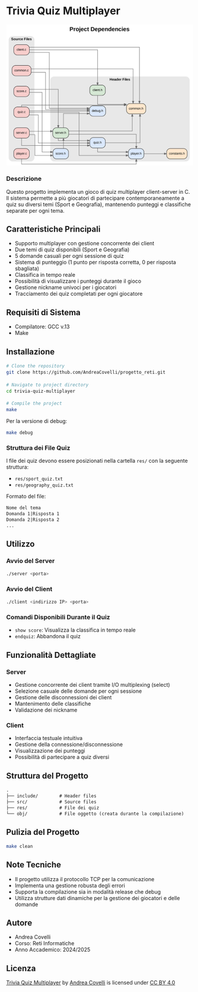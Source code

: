 # Trivia Quiz Multiplayer

![Immmagine](project_dependencies.png)

### Descrizione
Questo progetto implementa un gioco di quiz multiplayer client-server in C. Il sistema permette a più giocatori di partecipare contemporaneamente a quiz su diversi temi (Sport e Geografia), mantenendo punteggi e classifiche separate per ogni tema.

## Caratteristiche Principali

- Supporto multiplayer con gestione concorrente dei client
- Due temi di quiz disponibili (Sport e Geografia)
- 5 domande casuali per ogni sessione di quiz
- Sistema di punteggio (1 punto per risposta corretta, 0 per risposta sbagliata)
- Classifica in tempo reale
- Possibilità di visualizzare i punteggi durante il gioco
- Gestione nickname univoci per i giocatori
- Tracciamento dei quiz completati per ogni giocatore

## Requisiti di Sistema

- Compilatore: GCC v.13
- Make

## Installazione
```bash
# Clone the repository
git clone https://github.com/AndreaCovelli/progetto_reti.git

# Navigate to project directory
cd trivia-quiz-multiplayer

# Compile the project
make
```

Per la versione di debug:
```bash
make debug
```

### Struttura dei File Quiz
I file dei quiz devono essere posizionati nella cartella `res/` con la seguente struttura:
- `res/sport_quiz.txt`
- `res/geography_quiz.txt`

Formato del file:
```
Nome del tema
Domanda 1|Risposta 1
Domanda 2|Risposta 2
...
```

## Utilizzo
### Avvio del Server
```bash
./server <porta>
```

### Avvio del Client
```bash
./client <indirizzo IP> <porta>
```
### Comandi Disponibili Durante il Quiz
- `show score`: Visualizza la classifica in tempo reale
- `endquiz`: Abbandona il quiz

## Funzionalità Dettagliate
### Server
- Gestione concorrente dei client tramite I/O multiplexing (select)
- Selezione casuale delle domande per ogni sessione
- Gestione delle disconnessioni dei client
- Mantenimento delle classifiche
- Validazione dei nickname

### Client

- Interfaccia testuale intuitiva
- Gestione della connessione/disconnessione
- Visualizzazione dei punteggi
- Possibilità di partecipare a quiz diversi

## Struttura del Progetto
```
.
├── include/        # Header files
├── src/            # Source files
├── res/            # File dei quiz
└── obj/            # File oggetto (creata durante la compilazione)
```

## Pulizia del Progetto
```bash
make clean
```

## Note Tecniche

- Il progetto utilizza il protocollo TCP per la comunicazione
- Implementa una gestione robusta degli errori
- Supporta la compilazione sia in modalità release che debug
- Utilizza strutture dati dinamiche per la gestione dei giocatori e delle domande

## Autore
- Andrea Covelli
- Corso: Reti Informatiche
- Anno Accademico: 2024/2025

## Licenza
<p xmlns:cc="http://creativecommons.org/ns#" xmlns:dct="http://purl.org/dc/terms/"><a property="dct:title" rel="cc:attributionURL" href="https://github.com/AndreaCovelli/progetto_reti">Trivia Quiz Multiplayer</a> by <a rel="cc:attributionURL dct:creator" property="cc:attributionName" href="https://github.com/AndreaCovelli">Andrea Covelli</a> is licensed under <a href="https://creativecommons.org/licenses/by/4.0/?ref=chooser-v1" target="_blank" rel="license noopener noreferrer" style="display:inline-block;">CC BY 4.0<img style="height:22px!important;margin-left:3px;vertical-align:text-bottom;" src="https://mirrors.creativecommons.org/presskit/icons/cc.svg?ref=chooser-v1" alt=""><img style="height:22px!important;margin-left:3px;vertical-align:text-bottom;" src="https://mirrors.creativecommons.org/presskit/icons/by.svg?ref=chooser-v1" alt=""></a></p> 